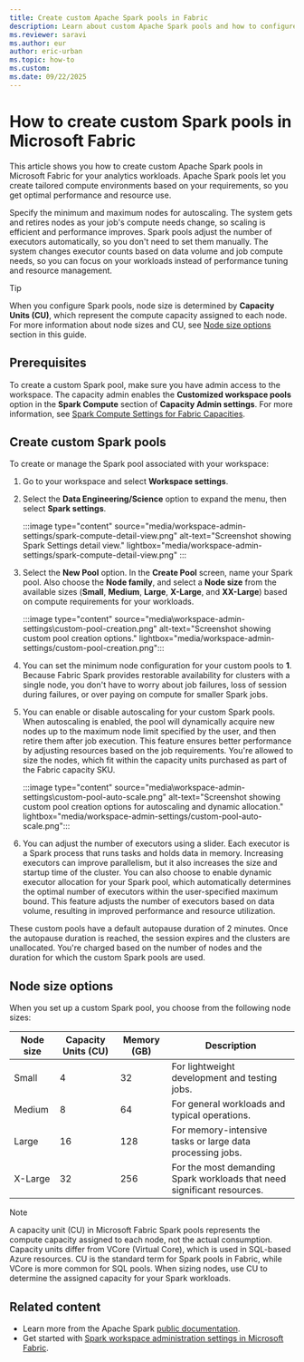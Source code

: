 ```yaml
---
title: Create custom Apache Spark pools in Fabric
description: Learn about custom Apache Spark pools and how to configure them from your Fabric workspace settings.
ms.reviewer: saravi
ms.author: eur
author: eric-urban
ms.topic: how-to
ms.custom:
ms.date: 09/22/2025
---
```


# How to create custom Spark pools in Microsoft Fabric

This article shows you how to create custom Apache Spark pools in Microsoft Fabric for your analytics workloads. Apache Spark pools let you create tailored compute environments based on your requirements, so you get optimal performance and resource use.

Specify the minimum and maximum nodes for autoscaling. The system gets and retires nodes as your job's compute needs change, so scaling is efficient and performance improves. Spark pools adjust the number of executors automatically, so you don't need to set them manually. The system changes executor counts based on data volume and job compute needs, so you can focus on your workloads instead of performance tuning and resource management.

> [!TIP]
> When you configure Spark pools, node size is determined by **Capacity Units (CU)**, which represent the compute capacity assigned to each node. For more information about node sizes and CU, see [Node size options](#node-size-options) section in this guide.

## Prerequisites

To create a custom Spark pool, make sure you have admin access to the workspace. The capacity admin enables the **Customized workspace pools** option in the **Spark Compute** section of **Capacity Admin settings**. For more information, see [Spark Compute Settings for Fabric Capacities](capacity-settings-management.md).

## Create custom Spark pools

To create or manage the Spark pool associated with your workspace:

1. Go to your workspace and select **Workspace settings**.

1. Select the **Data Engineering/Science** option to expand the menu, then select **Spark settings**.

   :::image type="content" source="media/workspace-admin-settings/spark-compute-detail-view.png" alt-text="Screenshot showing Spark Settings detail view." lightbox="media/workspace-admin-settings/spark-compute-detail-view.png" :::

1. Select the **New Pool** option. In the **Create Pool** screen, name your Spark pool. Also choose the **Node family**, and select a **Node size** from the available sizes (**Small**, **Medium**, **Large**, **X-Large**, and **XX-Large**) based on compute requirements for your workloads.

   :::image type="content" source="media\workspace-admin-settings\custom-pool-creation.png" alt-text="Screenshot showing custom pool creation options." lightbox="media/workspace-admin-settings/custom-pool-creation.png":::

1. You can set the minimum node configuration for your custom pools to **1**. Because Fabric Spark provides restorable availability for clusters with a single node, you don't have to worry about job failures, loss of session during failures, or over paying on compute for smaller Spark jobs.

1. You can enable or disable autoscaling for your custom Spark pools. When autoscaling is enabled, the pool will dynamically acquire new nodes up to the maximum node limit specified by the user, and then retire them after job execution. This feature ensures better performance by adjusting resources based on the job requirements. You're allowed to size the nodes, which fit within the capacity units purchased as part of the Fabric capacity SKU.

   :::image type="content" source="media\workspace-admin-settings\custom-pool-auto-scale.png" alt-text="Screenshot showing custom pool creation options for autoscaling and dynamic allocation." lightbox="media/workspace-admin-settings/custom-pool-auto-scale.png":::

1. You can adjust the number of executors using a slider. Each executor is a Spark process that runs tasks and holds data in memory. Increasing executors can improve parallelism, but it also increases the size and startup time of the cluster. You can also choose to enable dynamic executor allocation for your Spark pool, which automatically determines the optimal number of executors within the user-specified maximum bound. This feature adjusts the number of executors based on data volume, resulting in improved performance and resource utilization.

These custom pools have a default autopause duration of 2 minutes. Once the autopause duration is reached, the session expires and the clusters are unallocated. You're charged based on the number of nodes and the duration for which the custom Spark pools are used.

## Node size options

When you set up a custom Spark pool, you choose from the following node sizes:

| Node size | Capacity Units (CU) | Memory (GB) | Description |
|--|--|--|--|
| Small | 4 | 32 | For lightweight development and testing jobs. |
| Medium | 8 | 64 | For general workloads and typical operations. |
| Large | 16 | 128 | For memory-intensive tasks or large data processing jobs. |
| X-Large | 32 | 256 | For the most demanding Spark workloads that need significant resources. |

> [!NOTE] 
> A capacity unit (CU) in Microsoft Fabric Spark pools represents the compute capacity assigned to each node, not the actual consumption. Capacity units differ from VCore (Virtual Core), which is used in SQL-based Azure resources. CU is the standard term for Spark pools in Fabric, while VCore is more common for SQL pools. When sizing nodes, use CU to determine the assigned capacity for your Spark workloads.

## Related content

* Learn more from the Apache Spark [public documentation](https://spark.apache.org/docs/latest/configuration.html).
* Get started with [Spark workspace administration settings in Microsoft Fabric](workspace-admin-settings.md).
